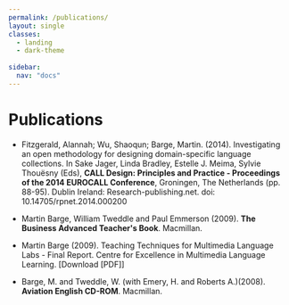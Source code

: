 ```yaml
---
permalink: /publications/
layout: single
classes:
  - landing
  - dark-theme
  
sidebar:
  nav: "docs"
---
```


<h1>Publications</h1>

- Fitzgerald, Alannah; Wu, Shaoqun; Barge, Martin. (2014). Investigating an open methodology for designing domain-specific language collections. In Sake Jager, Linda Bradley, Estelle J. Meima, Sylvie Thouësny (Eds), **CALL Design: Principles and Practice - Proceedings of the 2014 EUROCALL Conference**, Groningen, The Netherlands (pp. 88-95). Dublin Ireland: Research-publishing.net. doi: 10.14705/rpnet.2014.000200

- Martin Barge, William Tweddle and Paul Emmerson (2009). **The Business Advanced Teacher's Book**. Macmillan.

- Martin Barge (2009). Teaching Techniques for Multimedia Language Labs - Final Report. Centre for Excellence in Multimedia Language Learning. [Download [PDF]]

- Barge, M. and Tweddle, W. (with Emery, H. and Roberts A.)(2008). **Aviation English CD-ROM**. Macmillan.
